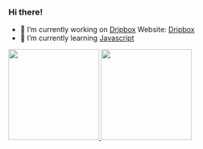 <!--
**notefox/notefox** is a ✨ _special_ ✨ repository because its `README.md` (this file) appears on your GitHub profile.

Here are some ideas to get you started:

- 🔭 I’m currently working on ...
- 🌱 I’m currently learning ...
- 👯 I’m looking to collaborate on ...
- 🤔 I’m looking for help with ...
- 💬 Ask me about ...
- 📫 How to reach me: ...
- 😄 Pronouns: ...
- ⚡ Fun fact: ...
-->

### Hi there!

- 🔭 I’m currently working on [Dripbox](https://github.com/Ktechen/Dripbox) Website: [Dripbox](https://dripbox.herokuapp.com/)
- 🌱 I’m currently learning [Javascript](https://www.javascript.com/) 

<a href="https://github.com/notefox">
  <img height="180em" src="https://github-readme-stats-eight-theta.vercel.app/api?username=notefox&show_icons=true&theme=vue-dark&include_all_commits=true&count_private=true" />
  <img height="180em" src="https://github-readme-stats-eight-theta.vercel.app/api/top-langs/?username=notefox&layout=compact&exclude_lang=java+r&theme=vue-dark" />
</a>
